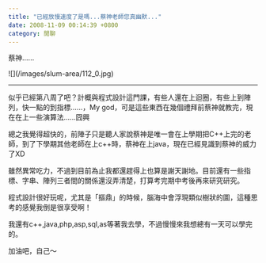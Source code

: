 ```yaml
---
title: "已經放慢速度了是嗎...蔡神老師您真幽默..."
date: 2008-11-09 00:14:39 +0800
category: 閒聊
---
```

<p>蔡神......</p>
![](/images/slum-area/112_0.jpg)
<hr /><p>似乎已經第八周了吧？計概與程式設計這門課，有些人還在上迴圈，有些上到陣列，快一點的到指標......，My god，可是這些東西在幾個禮拜前蔡神就教完，現在在上一些演算法......囧興</p><p>總之我覺得超快的，前陣子只是聽人家說蔡神是唯一會在上學期把C++上完的老師，到了下學期其他老師在上c++時，蔡神在上java，現在已經見識到蔡神的威力了XD</p><p>雖然異常吃力，不過到目前為止我都還趕得上也算是謝天謝地。目前還有一些指標、字串、陣列三者間的關係還沒弄清楚，打算考完期中考後再來研究研究。</p><p>程式設計很好玩呢，尤其是「摳鼎」的時候，腦海中會浮現類似樹狀的圖，這種思考的感覺我倒是很享受啊！</p><p>我還有c++,java,php,asp,sql,as等著我去學，不過慢慢來我想總有一天可以學完的。</p><p>加油吧，自己～</p>
